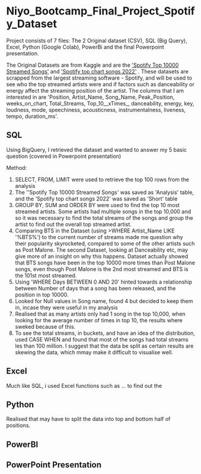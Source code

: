 # Niyo_Bootcamp_Final_Project_Spotify_Dataset

Project consists of 7 files: The 2 Original dataset (CSV), SQL (Big Query), Excel, Python (Google Colab), PowerBi and the final Powerpoint presentation.

The Original Datasets are from Kaggle and are the ['Spotify Top 10000 Streamed Songs'](https://www.kaggle.com/datasets/rakkesharv/spotify-top-10000-streamed-songs?datasetId=2777839&sortBy=dateCreated&sort=most-comments) and ['Spotify top chart songs 2022'](https://www.kaggle.com/datasets/sveta151/spotify-top-chart-songs-2022) . These datasets are scrapped from the largest streaming software - Spotify, and will be used to see who the top streamed artists were and if factors such as danceability or energy affect the streaming position of the artist. The columns that I am interested in are 'Position, Artist_Name, Song_Name, Peak_Position, weeks_on_chart, Total_Streams, Top_10__xTimes_, danceability, energy, key, loudness, mode, speechiness, acousticness, instrumentalness, liveness, tempo, duration_ms'.

## SQL

Using BigQuery, I retrieved the dataset and wanted to answer my 5 basic question (covered in Powerpoint presentation)

Method:
1. SELECT, FROM, LIMIT were used to retrieve the top 100 rows from the analysis
2. The ''Spotify Top 10000 Streamed Songs' was saved as 'Analysis' table, and the 'Spotify top chart songs 2022' was saved as 'Short' table
3. GROUP BY, SUM and ORDER BY were used to find the top 10 most streamed artists. Some artists had multiple songs in the top 10,000 and so it was necessary to find the total streams of the songs and group the artist to find out the overall top streamed artist.
4. Comparing BTS in the Dataset (using >WHERE Artist_Name LIKE '%BTS%') to the current number of streams made me question why their popularity skyrocketed, compared to some of the other artists such as Post Malone. The second Dataset, looking at Danceability etc, may give more of an insight on why this happens. Dataset actually showed that BTS songs have been in the top 10000 more times than Post Malone songs, even though Post Malone is the 2nd most streamed and BTS is the 101st most streamed.
5. Using 'WHERE Days BETWEEN 0 AND 20' hinted towards a relationship between Number of days that a song has been released, and the position in top 10000.
6. Looked for Null values in Song name, found 4 but decided to keep them in, incase they were useful in my analysis
7. Realised that as many artists only had 1 song in the top 10,000, when looking for the average number of times in top 10, the results where sweked because of this.
8. To see the total streams, in buckets, and have an idea of the distribution, used CASE WHEN and found that most of the songs had total streams les than 100 million. I suggest that the data be split as certain results are skewing the data, which mmay make it difficult to visualise well.

## Excel

Much like SQL, i used Excel functions such as ... to find out the 

## Python
Realised that may have to split the data into top and bottom half of positions. 



## PowerBI

## PowerPoint Presentation
